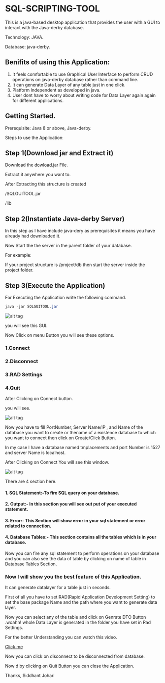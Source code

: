 # SQL-SCRIPTING-TOOL
This is a java-based desktop application that provides the user with a GUI to interact with the Java-derby database.

Technology: JAVA.

Database: java-derby.

## Benifits of using this Application:
1) It feels comfortable to use Graphical User Interface to perform  CRUD operations on java-derby database rather than command line.
2) It can generate Data Layer of any table just in one click.
3) Platform Independent as developed in java.
4) User dont have to worry about writing code for Data Layer again again for different applications.


## Getting Started.
Prerequisite: Java 8 or above, Java-derby.

Steps to use the Application:
## Step 1(Download jar and Extract it)
Download the [dowload.jar](https://github.com/SIDDHANTJOHARI/SQL-SCRIPTING-TOOL/blob/master/download.jar) File.

Extract it anywhere you want to.

After Extracting this structure is created

/SQLGUITOOL.jar
  
/lib
  
## Step 2(Instantiate Java-derby Server)
In this step as I have include java-dery as prerequisites it means you have already had downloaded it.

Now Start the the server in the parent folder of your database.

For example:

If your project structure is /project/db then start the server inside the project folder.

## Step 3(Execute  the Application)

For Executing the Application write the following command.
```java 
java -jar SQLGUITOOL.jar
```
![alt tag](https://github.com/SIDDHANTJOHARI/SQL-SCRIPTING-TOOL/blob/master/images/Screenshot%20from%202020-06-29%2022-47-41.png)


you will see this GUI.

Now Click on menu Button you will see these options.

### 1.Connect 
### 2.Disconnect
### 3.RAD Settings
### 4.Quit
 
After Clicking on Connect button.

you will see.

![alt tag](https://github.com/SIDDHANTJOHARI/SQL-SCRIPTING-TOOL/blob/master/images/Screenshot%20from%202020-06-29%2022-54-53.png)



Now you have to fill PortNumber, Server Name/IP , and Name of the database you want to create or thename of a existence database to which you want to connect then click on Create/Click Button.

In my case I have a database named tmplacements and port Number is 1527 and server Name is localhost.

After Clicking on Connect You will see this window.

![alt tag](https://github.com/SIDDHANTJOHARI/SQL-SCRIPTING-TOOL/blob/master/images/Screenshot%20from%202020-06-29%2023-03-34.png)

There are 4 section here.
#### 1. SQL Statement:-To fire SQL query on your database.
#### 2. Output:- In this section you will see out put of your executed statement.
#### 3. Error:- This Section will show error in your sql statement or error related to connection.
#### 4. Database Tables:- This section contains all the tables which is in your database.

Now you can fire any sql statement to perform operations on your database and you can also see the data of table by clicking on name of table in Database Tables Section.

### Now I will show you the best feature of this Application.
 It can generate datalayer for a table just in seconds.
 
 First of all you have to set RAD(Rapid Application Development Setting) to set the base package Name and the path where you want to generate data layer.
 
 Now you can select any of the table and click on Genrate DTO Button .woahh! whole Data Layer is generated in the folder you have set in Rad Settings.
 
 For the better Understanding you can watch this video.
 
  [Click me](https://youtu.be/70vW5MPHDB8)
  
 Now you can click on disconnect to be disconnected from database.
  
 Now d by clicking on Quit Button you can close the Application.
 
 Thanks,
 Siddhant Johari

